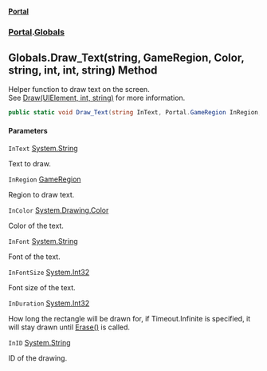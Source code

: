 #### [Portal](index.md 'index')
### [Portal](Portal.md 'Portal').[Globals](Globals.md 'Portal.Globals')

## Globals.Draw_Text(string, GameRegion, Color, string, int, int, string) Method

Helper function to draw text on the screen. <br/> See [Draw(UIElement, int, string)](Globals.Draw(UIElement,int,string).md 'Portal.Globals.Draw(System.Windows.UIElement, int, string)') for more information.

```csharp
public static void Draw_Text(string InText, Portal.GameRegion InRegion, System.Drawing.Color InColor, string InFont, int InFontSize, int InDuration=-1, string InID="Default");
```
#### Parameters

<a name='Portal.Globals.Draw_Text(string,Portal.GameRegion,System.Drawing.Color,string,int,int,string).InText'></a>

`InText` [System.String](https://docs.microsoft.com/en-us/dotnet/api/System.String 'System.String')

Text to draw.

<a name='Portal.Globals.Draw_Text(string,Portal.GameRegion,System.Drawing.Color,string,int,int,string).InRegion'></a>

`InRegion` [GameRegion](GameRegion.md 'Portal.GameRegion')

Region to draw text.

<a name='Portal.Globals.Draw_Text(string,Portal.GameRegion,System.Drawing.Color,string,int,int,string).InColor'></a>

`InColor` [System.Drawing.Color](https://docs.microsoft.com/en-us/dotnet/api/System.Drawing.Color 'System.Drawing.Color')

Color of the text.

<a name='Portal.Globals.Draw_Text(string,Portal.GameRegion,System.Drawing.Color,string,int,int,string).InFont'></a>

`InFont` [System.String](https://docs.microsoft.com/en-us/dotnet/api/System.String 'System.String')

Font of the text.

<a name='Portal.Globals.Draw_Text(string,Portal.GameRegion,System.Drawing.Color,string,int,int,string).InFontSize'></a>

`InFontSize` [System.Int32](https://docs.microsoft.com/en-us/dotnet/api/System.Int32 'System.Int32')

Font size of the text.

<a name='Portal.Globals.Draw_Text(string,Portal.GameRegion,System.Drawing.Color,string,int,int,string).InDuration'></a>

`InDuration` [System.Int32](https://docs.microsoft.com/en-us/dotnet/api/System.Int32 'System.Int32')

How long the rectangle will be drawn for, if Timeout.Infinite is specified, it will stay drawn until [Erase()](Globals.Erase().md 'Portal.Globals.Erase()') is called.

<a name='Portal.Globals.Draw_Text(string,Portal.GameRegion,System.Drawing.Color,string,int,int,string).InID'></a>

`InID` [System.String](https://docs.microsoft.com/en-us/dotnet/api/System.String 'System.String')

ID of the drawing.